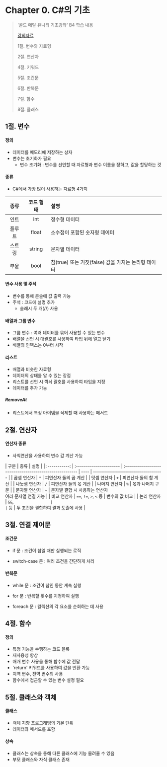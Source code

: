 # Chapter 0. C#의 기초

> '골드 메탈 유니티 기초강좌' B4 학습 내용
>
> [강의자료](https://www.youtube.com/watch?v=j6XLEqgq-dE&list=PLO-mt5Iu5TeYI4dbYwWP8JqZMC9iuUIW2&index=5&t=208s)
>
> 1절. 변수와 자료형
>
> 2절. 연산자
>
> 4절. 키워드
>
> 5절. 조건문
>
> 6절. 반복문
>
> 7절. 함수
>
> 8절. 클래스

## 1절. 변수

#### 정의

- 데이터를 메모리에 저장하는 상자
- 변수는 초기화가 필요
  - 변수 초기화 : 변수를 선언할 때 자료형과 변수 이름을 정하고, 값을 할당하는 것

#### 종류

- C#에서 가장 많이 사용하는 자료형 4가지

|  종류  | 코드 형태 | 설명                                                |
| :----: | :-------: | :-------------------------------------------------- |
|  인트  |    int    | 정수형 데이터                                       |
| 플루트 |   float   | 소수점이 포함된 숫자형 데이터                       |
| 스트링 |  string   | 문자열 데이터                                       |
|  부울  |   bool    | 참(true) 또는 거짓(false) 값을 가지는 논리형 데이터 |

#### 변수 사용 및 주석

- 변수를 통해 콘솔에 값 출력 가능
- 주석 : 코드에 설명 추가
  - 슬래시 두 개(//) 사용

#### 배열과 그룹 변수

- 그룹 변수 : 여러 데이터를 묶어 사용할 수 있는 변수
- 배열을 선언 시 대괄호를 사용하여 타입 뒤에 열고 닫기
- 배열의 인덱스는 0부터 시작

#### 리스트

- 배열과 비슷한 자료형
- 데이터의 상태를 알 수 있는 장점
- 리스트를 선언 시 꺽쇠 괄호를 사용하여 타입을 지정
- 데이터를 추가 가능

##### RemoveAt

- 리스트에서 특정 아이템을 삭제할 때 사용하는 메서드

## 2절. 연산자

#### 연산자 종류

- 사칙연산을 사용하여 변수 값 계산 가능

|     구분      | 종류                    | 설명                                                    |
| :-----------: | :---------------------- | :------------------------------------------------------ | ---- | ----------------------------------- |
|  곱셈 연산자  | `*`                     | 피연산자 둘의 곱 계산                                   |
|  덧셈 연산자  | `+`                     | 피연산자 둘의 합 계산                                   |
| 나눗셈 연산자 | `/`                     | 피연산자 둘의 몫 계산                                   |
| 나머지 연산자 | `%`                     | 몫과 나머지 구분                                        |
| 문자열 연산자 | `+`                     | 문자열 결합 시 사용하는 연산자<br>여러 문자열 연결 가능 |
|  비교 연산자  | `==`, `!=`, `>`, `<` 등 | 변수의 값 비교                                          |
|  논리 연산자  | `&&`, `                 |                                                         | ` 등 | 두 조건을 결합하여 결과 도출에 사용 |

## 3절. 연결 제어문

#### 조건문

- if 문 : 조건이 참일 때만 실행되는 로직

- switch-case 문 : 여러 조건을 간단하게 처리

#### 반복문

- while 문 : 조건이 참인 동안 계속 실행

- for 문 : 반복할 횟수를 지정하여 실행

- foreach 문 : 컬렉션의 각 요소를 순회하는 데 사용

## 4절. 함수

#### 정의

- 특정 기능을 수행하는 코드 블록
- 재사용성 향상
- 매개 변수 사용을 통해 함수에 값 전달
- 'return' 키워드를 사용하여 값을 반환 가능
- 지역 변수, 전역 변수의 사용
- 함수에서 접근할 수 있는 변수 설정 필요

## 5절. 클래스와 객체

#### 클래스

- 객체 지향 프로그래밍의 기본 단위
- 데이터와 메서드를 포함

#### 상속

- 클래스는 상속을 통해 다른 클래스에 기능 물려줄 수 있음
- 부모 클래스와 자식 클래스 존재
